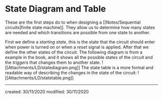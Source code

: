 # State Diagram and Table
These are the first steps do to when designing a [[Notes/Sequential circuits|finite state machine]]. They allow us to determine how many states are needed and which transitions are possible from one state to another.

First we define a *starting state*, this is the state that the circuit should enter when power is turned on or when a *reset* signal is applied. After that we define the other states of the circuit. The following diagram is from a example in the book, and it shows all the possible states of the circuit and the *triggers* that changes them to another state.
![[Attachments/LD/statediagram.png]]
The state table is a more formal and readable way of describing the changes in the state of the circuit:
![[Attachments/LD/statetable.png]]

---

created: 30/11/2020
modified: 30/11/2020